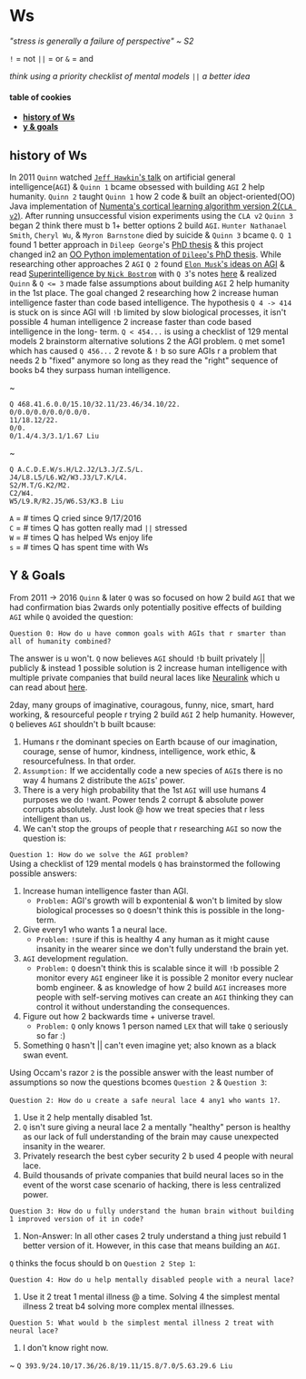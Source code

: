 # Ws

*"stress is generally a failure of perspective" ~ S2*

`!` = not
`||` = or
`&` = and

*think using a priority checklist of mental models `||` a better idea*  

#### table of cookies
- **[history of Ws](#history-of-Ws)**
- **[y & goals](#y--goals)**

## history of Ws

In 2011 `Quinn` watched 
[`Jeff Hawkin`'s talk](https://www.ted.com/talks/jeff_hawkins_on_how_brain_science_will_change_computing) on artificial 
general intelligence(`AGI`) & `Quinn 1` bcame obsessed with building `AGI` 2 help humanity. `Quinn 2` taught `Quinn 1` how 2 
code & built an object-oriented(OO) Java implementation of [Numenta's cortical learning algorithm version 2(`CLA v2`)](https://github.com/WalnutiQ/wAlnut/tree/MARK_II). After running unsuccessful vision experiments using the `CLA v2` `Quinn 3` 
began 2 think there must b 1+ better options 2 build `AGI`. `Hunter Nathanael Smith`, `Cheryl Wu`, & `Myron Barnstone` died by 
suicide & `Quinn 3` bcame `Q`. `Q 1` found 1 better approach in `Dileep George`'s
[PhD thesis](https://github.com/WalnutiQ/papers/blob/master/Dileep_George_PGM/HowTheBrainMightWork.pdf) & this project changed
in2 an [OO Python implementation of `Dileep`'s PhD thesis](https://github.com/WalnutiQ/wAlnut/tree/MARK_III). While 
researching other approaches 2 `AGI` `Q 2` found [`Elon Musk`'s ideas on AGI](https://youtu.be/h0962biiZa4)
& read [Superintelligence by `Nick Bostrom`](https://www.amazon.com/Superintelligence-Dangers-Strategies-Nick-Bostrom/dp/1501227742) 
with `Q 3`'s notes [here](https://github.com/WalnutiQ/wAlnut/issues/345) & realized `Quinn` & `Q <= 3` made false assumptions 
about building `AGI` 2 help humanity in the 1st place. The goal changed 2 researching how 2 increase human 
intelligence faster than code based intelligence. The hypothesis `Q 4 -> 414` is stuck on is since AGI will `!`b limited by 
slow biological processes, it isn't possible 4 human intelligence 2 increase faster than code based intelligence in the long-
term. `Q < 454...` is using a checklist of 129 mental models 2 brainstorm alternative solutions 2 the AGI problem. `Q` met 
some1 which has caused `Q 456...` 2 revote & `!` b so sure AGIs r a problem that needs 2 b "fixed" anymore so long as they 
read the "right" sequence of books b4 they surpass human intelligence.

~
```
Q 468.41.6.0.0/15.10/32.11/23.46/34.10/22.
0/0.0/0.0/0.0/0.0/0.
11/18.12/22.
0/0.
0/1.4/4.3/3.1/1.67 Liu
```

~ 
```
Q A.C.D.E.W/s.H/L2.J2/L3.J/Z.S/L.
J4/L8.L5/L6.W2/W3.J3/L7.K/L4.
S2/M.T/G.K2/M2.
C2/W4.
W5/L9.R/R2.J5/W6.S3/K3.B Liu
```

`A` = # times Q cried since 9/17/2016  
`C` = # times Q has gotten really mad `||` stressed  
`W` = # times Q has helped Ws enjoy life  
`s` = # times Q has spent time with Ws

## Y & Goals
From 2011 -> 2016 `Quinn` & later `Q` was so focused on how 2 build `AGI` that we had confirmation bias 2wards only 
potentially positive effects of building `AGI` while `Q` avoided the question:
  
`Question 0: How do u have common goals with AGIs that r smarter than all of humanity combined?`

The answer is u won't. `Q` now believes `AGI` should `!`b built privately || publicly & instead 1 possible solution is 2 
increase human intelligence with multiple private companies that build neural laces like [Neuralink](https://neuralink.com/) 
which u can read about [here](http://waitbutwhy.com/2017/04/neuralink.html).

2day, many groups of imaginative, couragous, funny, nice, smart, hard working, & resourceful people r trying 2 build `AGI` 2 
help humanity. However, `Q` believes `AGI` shouldn't b built bcause:

1. Humans r the dominant species on Earth bcause of our imagination, courage, sense of humor, kindness, intelligence, work 
   ethic, & resourcefulness. In that order.
2. `Assumption:` If we accidentally code a new species of `AGI`s there is no way 4 humans 2 distribute the `AGI`s' power.
3. There is a very high probability that the 1st `AGI` will use humans 4 purposes we do `!`want. Power tends 2 corrupt & 
   absolute power corrupts absolutely. Just look @ how we treat species that r less intelligent than us.
4. We can't stop the groups of people that r researching `AGI` so now the question is:

`Question 1: How do we solve the AGI problem?`  
Using a checklist of 129 mental models `Q` has brainstormed the following possible answers:

1. Increase human intelligence faster than AGI. 
   - `Problem:` AGI's growth will b expontenial & won't b limited by slow biological processes so `Q` doesn't think this is 
     possible in the long-term. 
2. Give every1 who wants 1 a neural lace. 
   - `Problem:` `!`sure if this is healthy 4 any human as it might cause insanity in the wearer since we don't fully
     understand the brain yet. 
3. `AGI` development regulation.
   - `Problem:` `Q` doesn't think this is scalable since it will `!`b possible 2 monitor every `AGI` engineer like it is 
     possible 2 monitor every nuclear bomb engineer. & as knowledge of how 2 build `AGI` increases more people with 
     self-serving motives can create an `AGI` thinking they can control it without understanding the consequences.
4. Figure out how 2 backwards time + universe travel.
   - `Problem:` `Q` only knows 1 person named `LEX` that will take `Q` seriously so far :) 
5. Something `Q` hasn't || can't even imagine yet; also known as a black swan event. 

Using Occam's razor `2` is the possible answer with the least number of assumptions so now the questions bcomes `Question 2` & 
`Question 3`:
  
`Question 2: How do u create a safe neural lace 4 any1 who wants 1?`.

1. Use it 2 help mentally disabled 1st.
2. `Q` isn't sure giving a neural lace 2 a mentally "healthy" person is healthy as our lack of full understanding of the brain 
   may cause unexpected insanity in the wearer.
3. Privately research the best cyber security 2 b used 4 people with neural lace. 
4. Build thousands of private companies that build neural laces so in the event of the worst case scenario of hacking, there 
   is less centralized power.

`Question 3: How do u fully understand the human brain without building 1 improved version of it in code?`

1. Non-Answer: In all other cases 2 truly understand a thing just rebuild 1 better version of it. However, in this case that 
   means building an `AGI`. 

`Q` thinks the focus should b on `Question 2 Step 1`:

`Question 4: How do u help mentally disabled people with a neural lace?`

1. Use it 2 treat 1 mental illness @ a time. Solving 4 the simplest mental illness 2 treat b4 solving more complex mental 
   illnesses.

`Question 5: What would b the simplest mental illness 2 treat with neural lace?`

1. I don't know right now.

~ `Q 393.9/24.10/17.36/26.8/19.11/15.8/7.0/5.63.29.6 Liu`
